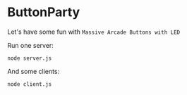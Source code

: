 # ButtonParty
Let's have some fun with `Massive Arcade Buttons with LED`

Run one server:
```
node server.js
```

And some clients:
```
node client.js
```
